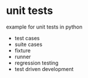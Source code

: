 # unit tests
example for unit tests in python
- test cases 
- suite cases
- fixture
- runner
- regression testing
- test driven development 
